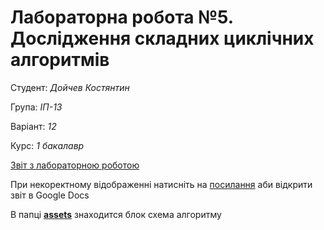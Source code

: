 # Лабораторна робота №5. Дослідження складних циклічних алгоритмів

Студент: *Дойчев Костянтин*

Група: *ІП-13*

Варіант: *12*

Курс: *1 бакалавр*

[Звіт з лабораторною роботою ](ads-lab-5.pdf)

При некоректному відображенні натисніть на [посилання](https://docs.google.com/document/d/12k3xpPYlDRCBtYe6dCFBaZJSN3IE0Dg5E66sm8JwO-E/edit?usp=sharing) аби відкрити звіт в Google Docs

 В папці **[assets](assets/diagram.png)** знаходится блок схема алгоритму
